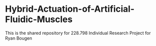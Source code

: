 # Hybrid-Actuation-of-Artificial-Fluidic-Muscles
This is the shared repository for 228.798 Individual Research Project for Ryan Bougen
